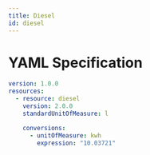 ```yaml
---
title: Diesel
id: diesel
---
```




# YAML Specification

```yaml
version: 1.0.0
resources:
  - resource: diesel
    version: 2.0.0
    standardUnitOfMeasure: l

    conversions:
      - unitOfMeasure: kwh
        expression: "10.03721"

```



